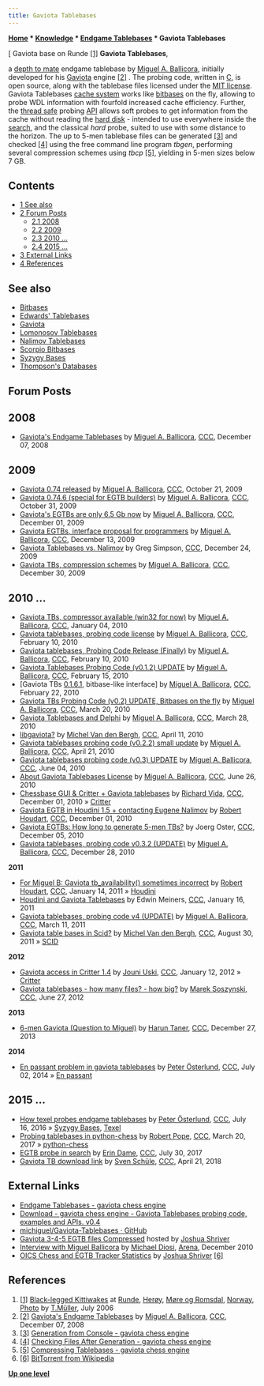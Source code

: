 ```yaml
---
title: Gaviota Tablebases
---
```

**[Home](Home "Home") * [Knowledge](Knowledge "Knowledge") * [Endgame Tablebases](Endgame_Tablebases "Endgame Tablebases") * Gaviota Tablebases**

\[ Gaviota base on Runde <a id="cite-note-1" href="#cite-ref-1">[1]</a>
**Gaviota Tablebases**,

a [depth to mate](Endgame_Tablebases#DTM "Endgame Tablebases") endgame tablebase by [Miguel A. Ballicora](Miguel_A._Ballicora "Miguel A. Ballicora"), initially developed for his [Gaviota](Gaviota "Gaviota") engine <a id="cite-note-2" href="#cite-ref-2">[2]</a> . The probing code, written in [C](C "C"), is open source, along with the tablebase files licensed under the [MIT license](Massachusetts_Institute_of_Technology#License "Massachusetts Institute of Technology"). Gaviota Tablebases [cache system](Memory "Memory") works like [bitbases](Endgame_Bitbases "Endgame Bitbases") on the fly, allowing to probe WDL information with fourfold increased cache efficiency. Further, the [thread safe](Thread "Thread") probing [API](https://en.wikipedia.org/wiki/Application_programming_interface) allows soft probes to get information from the cache without reading the [hard disk](https://en.wikipedia.org/wiki/Hard_disk_drive) - intended to use everywhere inside the [search](Search "Search"), and the classical *hard* probe, suited to use with some distance to the horizon. The up to 5-men tablebase files can be generated <a id="cite-note-3" href="#cite-ref-3">[3]</a> and checked <a id="cite-note-4" href="#cite-ref-4">[4]</a> using the free command line program *tbgen*, performing several compression schemes using *tbcp* <a id="cite-note-5" href="#cite-ref-5">[5]</a>, yielding in 5-men sizes below 7 GB.

## Contents

- [1 See also](#see-also)
- [2 Forum Posts](#forum-posts)
  - [2.1 2008](#2008)
  - [2.2 2009](#2009)
  - [2.3 2010 ...](#2010-...)
  - [2.4 2015 ...](#2015-...)
- [3 External Links](#external-links)
- [4 References](#references)

## See also

- [Bitbases](Endgame_Bitbases "Endgame Bitbases")
- [Edwards' Tablebases](Edwards%27_Tablebases "Edwards' Tablebases")
- [Gaviota](Gaviota "Gaviota")
- [Lomonosov Tablebases](Lomonosov_Tablebases "Lomonosov Tablebases")
- [Nalimov Tablebases](Nalimov_Tablebases "Nalimov Tablebases")
- [Scorpio Bitbases](Scorpio_Bitbases "Scorpio Bitbases")
- [Syzygy Bases](Syzygy_Bases "Syzygy Bases")
- [Thompson's Databases](Thompson%27s_Databases "Thompson's Databases")

## Forum Posts

## 2008

- [Gaviota's Endgame Tablebases](http://www.talkchess.com/forum/viewtopic.php?t=25311) by [Miguel A. Ballicora](Miguel_A._Ballicora "Miguel A. Ballicora"), [CCC](CCC "CCC"), December 07, 2008

## 2009

- [Gaviota 0.74 released](http://www.talkchess.com/forum/viewtopic.php?t=30264) by [Miguel A. Ballicora](Miguel_A._Ballicora "Miguel A. Ballicora"), [CCC](CCC "CCC"), October 21, 2009
- [Gaviota 0.74.6 (special for EGTB builders)](http://www.talkchess.com/forum/viewtopic.php?t=30416) by [Miguel A. Ballicora](Miguel_A._Ballicora "Miguel A. Ballicora"), [CCC](CCC "CCC"), October 31, 2009
- [Gaviota's EGTBs are only 6.5 Gb now](http://www.talkchess.com/forum/viewtopic.php?t=30884) by [Miguel A. Ballicora](Miguel_A._Ballicora "Miguel A. Ballicora"), [CCC](CCC "CCC"), December 01, 2009
- [Gaviota EGTBs, interface proposal for programmers](http://www.talkchess.com/forum/viewtopic.php?t=31065) by [Miguel A. Ballicora](Miguel_A._Ballicora "Miguel A. Ballicora"), [CCC](CCC "CCC"), December 13, 2009
- [Gaviota Tablebases vs. Nalimov](http://www.talkchess.com/forum/viewtopic.php?t=31240) by Greg Simpson, [CCC](CCC "CCC"), December 24, 2009
- [Gaviota TBs, compression schemes](http://www.talkchess.com/forum/viewtopic.php?t=31354) by [Miguel A. Ballicora](Miguel_A._Ballicora "Miguel A. Ballicora"), [CCC](CCC "CCC"), December 30, 2009

## 2010 ...

- [Gaviota TBs, compressor available (win32 for now)](http://www.talkchess.com/forum/viewtopic.php?t=31470) by [Miguel A. Ballicora](Miguel_A._Ballicora "Miguel A. Ballicora"), [CCC](CCC "CCC"), January 04, 2010
- [Gaviota tablebases, probing code license](http://www.talkchess.com/forum/viewtopic.php?t=32508) by [Miguel A. Ballicora](Miguel_A._Ballicora "Miguel A. Ballicora"), [CCC](CCC "CCC"), February 10, 2010
- [Gaviota tablebases, Probing Code Release (Finally)](http://www.talkchess.com/forum/viewtopic.php?t=32527) by [Miguel A. Ballicora](Miguel_A._Ballicora "Miguel A. Ballicora"), [CCC](CCC "CCC"), February 10, 2010
- [Gaviota Tablebases Probing Code (v0.1.2) UPDATE](http://www.talkchess.com/forum/viewtopic.php?t=32626) by [Miguel A. Ballicora](Miguel_A._Ballicora "Miguel A. Ballicora"), [CCC](CCC "CCC"), February 15, 2010
- \[Gaviota TBs [0.1.6.1](http://www.talkchess.com/forum/viewtopic.php?t=32835), bitbase-like interface\] by [Miguel A. Ballicora](Miguel_A._Ballicora "Miguel A. Ballicora"), [CCC](CCC "CCC"), February 22, 2010
- [Gaviota TBs Probing Code (v0.2) UPDATE, Bitbases on the fly](http://www.talkchess.com/forum/viewtopic.php?t=33382) by [Miguel A. Ballicora](Miguel_A._Ballicora "Miguel A. Ballicora"), [CCC](CCC "CCC"), March 20, 2010
- [Gaviota Tablebases and Delphi](http://www.talkchess.com/forum/viewtopic.php?t=33516) by [Miguel A. Ballicora](Miguel_A._Ballicora "Miguel A. Ballicora"), [CCC](CCC "CCC"), March 28, 2010
- [libgaviota?](http://www.talkchess.com/forum/viewtopic.php?t=33742) by [Michel Van den Bergh](Michel_Van_den_Bergh "Michel Van den Bergh"), [CCC](CCC "CCC"), April 11, 2010
- [Gaviota tablebases probing code (v0.2.2) small update](http://www.talkchess.com/forum/viewtopic.php?t=33902) by [Miguel A. Ballicora](Miguel_A._Ballicora "Miguel A. Ballicora"), [CCC](CCC "CCC"), April 21, 2010
- [Gaviota tablebases probing code (v0.3) UPDATE](http://www.talkchess.com/forum/viewtopic.php?t=34707) by [Miguel A. Ballicora](Miguel_A._Ballicora "Miguel A. Ballicora"), [CCC](CCC "CCC"), June 04, 2010
- [About Gaviota Tablebases License](http://www.talkchess.com/forum/viewtopic.php?t=35167) by [Miguel A. Ballicora](Miguel_A._Ballicora "Miguel A. Ballicora"), [CCC](CCC "CCC"), June 26, 2010
- [Chessbase GUI & Critter + Gaviota tablebases](http://www.talkchess.com/forum/viewtopic.php?t=36874) by [Richard Vida](Richard_Vida "Richard Vida"), [CCC](CCC "CCC"), December 01, 2010 » [Critter](Critter "Critter")
- [Gaviota EGTB in Houdini 1.5 + contacting Eugene Nalimov](http://www.talkchess.com/forum/viewtopic.php?t=36886) by [Robert Houdart](Robert_Houdart "Robert Houdart"), [CCC](CCC "CCC"), December 01, 2010
- [Gaviota EGTBs: How long to generate 5-men TBs?](http://www.talkchess.com/forum/viewtopic.php?t=36953) by Joerg Oster, [CCC](CCC "CCC"), December 05, 2010
- [Gaviota tablebases, probing code v0.3.2 (UPDATE)](http://www.talkchess.com/forum/viewtopic.php?t=37335) by [Miguel A. Ballicora](Miguel_A._Ballicora "Miguel A. Ballicora"), [CCC](CCC "CCC"), December 28, 2010

**2011**

- [For Miguel B: Gaviota tb_availability() sometimes incorrect](http://www.talkchess.com/forum/viewtopic.php?t=37619) by [Robert Houdart](Robert_Houdart "Robert Houdart"), [CCC](CCC "CCC"), January 14, 2011 » [Houdini](Houdini "Houdini")
- [Houdini and Gaviota Tablebases](http://www.talkchess.com/forum/viewtopic.php?t=37652) by Edwin Meiners, [CCC](CCC "CCC"), January 16, 2011
- [Gaviota tablebases, probing code v4 (UPDATE)](http://www.talkchess.com/forum/viewtopic.php?t=38372) by [Miguel A. Ballicora](Miguel_A._Ballicora "Miguel A. Ballicora"), [CCC](CCC "CCC"), March 11, 2011
- [Gaviota table bases in Scid?](http://www.talkchess.com/forum/viewtopic.php?t=40217) by [Michel Van den Bergh](Michel_Van_den_Bergh "Michel Van den Bergh"), [CCC](CCC "CCC"), August 30, 2011 » [SCID](SCID "SCID")

**2012**

- [Gaviota access in Critter 1.4](http://www.talkchess.com/forum/viewtopic.php?t=41950) by [Jouni Uski](Jouni_Uski "Jouni Uski"), [CCC](CCC "CCC"), January 12, 2012 » [Critter](Critter "Critter")
- [Gaviota tablebases - how many files? - how big?](http://www.talkchess.com/forum/viewtopic.php?t=44208) by [Marek Soszynski](index.php?title=Marek_Soszynski&action=edit&redlink=1 "Marek Soszynski (page does not exist)"), [CCC](CCC "CCC"), June 27, 2012

**2013**

- [6-men Gaviota (Question to Miguel)](http://www.talkchess.com/forum/viewtopic.php?t=50652) by [Harun Taner](Harun_Taner "Harun Taner"), [CCC](CCC "CCC"), December 27, 2013

**2014**

- [En passant problem in gaviota tablebases](http://www.talkchess.com/forum/viewtopic.php?t=52836) by [Peter Österlund](Peter_%C3%96sterlund "Peter Österlund"), [CCC](CCC "CCC"), July 02, 2014 » [En passant](En_passant "En passant")

## 2015 ...

- [How texel probes endgame tablebases](http://www.talkchess.com/forum/viewtopic.php?t=60833) by [Peter Österlund](Peter_%C3%96sterlund "Peter Österlund"), [CCC](CCC "CCC"), July 16, 2016 » [Syzygy Bases](Syzygy_Bases "Syzygy Bases"), [Texel](Texel "Texel")
- [Probing tablebases in python-chess](http://www.talkchess.com/forum/viewtopic.php?t=63504) by [Robert Pope](Robert_Pope "Robert Pope"), [CCC](CCC "CCC"), March 20, 2017 » [python-chess](Python-chess "Python-chess")
- [EGTB probe in search](http://www.talkchess.com/forum3/viewtopic.php?f=7&t=64767) by [Erin Dame](Erin_Dame "Erin Dame"), [CCC](CCC "CCC"), July 30, 2017
- [Gaviota TB download link](http://www.talkchess.com/forum/viewtopic.php?t=67189) by [Sven Schüle](Sven_Sch%C3%BCle "Sven Schüle"), [CCC](CCC "CCC"), April 21, 2018

## External Links

- [Endgame Tablebases - gaviota chess engine](https://sites.google.com/site/gaviotachessengine/Home/endgame-tablebases-1)
- [Download - gaviota chess engine - Gaviota Tablebases probing code, examples and APIs. v0.4](https://sites.google.com/site/gaviotachessengine/download)
- [michiguel/Gaviota-Tablebases · GitHub](https://github.com/michiguel/Gaviota-Tablebases)
- [Gaviota 3-4-5 EGTB files Compressed](http://olympuschess.com/egtb/gaviota/) hosted by [Joshua Shriver](index.php?title=Joshua_Shriver&action=edit&redlink=1 "Joshua Shriver (page does not exist)")
- [Interview with Miguel Ballicora](http://www.playwitharena.com/?Interviews:Interview_with_Miguel_Ballicora%26nbsp%3B) by [Michael Diosi](index.php?title=Michael_Diosi&action=edit&redlink=1 "Michael Diosi (page does not exist)"), [Arena](Arena "Arena"), December 2010
- [OICS Chess and EGTB Tracker Statistics](http://oics.olympuschess.com/tracker/index.php) by [Joshua Shriver](index.php?title=Joshua_Shriver&action=edit&redlink=1 "Joshua Shriver (page does not exist)") <a id="cite-note-6" href="#cite-ref-6">[6]</a>

## References

1. <a id="cite-ref-1" href="#cite-note-1">[1]</a> [Black-legged Kittiwakes](https://en.wikipedia.org/wiki/Black-legged_kittiwake) at [Runde](https://en.wikipedia.org/wiki/Runde), [Herøy](https://en.wikipedia.org/wiki/Her%C3%B8y,_M%C3%B8re_og_Romsdal), [Møre og Romsdal](https://en.wikipedia.org/wiki/M%C3%B8re_og_Romsdal), [Norway](https://en.wikipedia.org/wiki/Norway), [Photo](https://commons.wikimedia.org/wiki/File:Dreizehenmoewen.jpg) by [T.Müller](https://commons.wikimedia.org/wiki/User:Islandmen), July 2006
1. <a id="cite-ref-2" href="#cite-note-2">[2]</a> [Gaviota's Endgame Tablebases](http://www.talkchess.com/forum/viewtopic.php?t=25311) by [Miguel A. Ballicora](Miguel_A._Ballicora "Miguel A. Ballicora"), [CCC](CCC "CCC"), December 07, 2008
1. <a id="cite-ref-3" href="#cite-note-3">[3]</a> [Generation from Console - gaviota chess engine](https://sites.google.com/site/gaviotachessengine/Home/endgame-tablebases-1/gtb-generation)
1. <a id="cite-ref-4" href="#cite-note-4">[4]</a> [Checking Files After Generation - gaviota chess engine](https://sites.google.com/site/gaviotachessengine/Home/endgame-tablebases-1/gtb-checking)
1. <a id="cite-ref-5" href="#cite-note-5">[5]</a> [Compressing Tablebases - gaviota chess engine](https://sites.google.com/site/gaviotachessengine/Home/endgame-tablebases-1/gtb-compression)
1. <a id="cite-ref-6" href="#cite-note-6">[6]</a> [BitTorrent from Wikipedia](https://en.wikipedia.org/wiki/BitTorrent)

**[Up one level](Endgame_Tablebases "Endgame Tablebases")**

